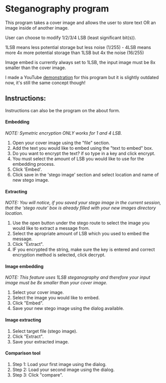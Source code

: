 <h1><b>Steganography program</b></h1>
<p>This program takes a cover image and allows the user to store text OR an image inside of another image.</p>
<p>User can choose to modify 1/2/3/4 LSB (least significant bit(s)).<p> 
<p>1LSB means less potential storage but less noise (1/255) - 4LSB means more 4x more potential storage than 1LSB but 4x the noise (16/255)<p>
<p>Image embed is currently always set to 1LSB, the input image must be 8x smaller than the cover image.</p>
<p>I made a YouTube <a href="https://youtu.be/Bgl_wmb9dU0">demonstration</a> for this program but it is slightly outdated now, it's still the same concept though!</p>

<h2>Instructions:</h2>
<p>Instructions can also be the program on the about form.</p>
<h4>Embedding</h4>
<p><i>NOTE: Symetric encryption ONLY works for 1 and 4 LSB.</i></p>
<ol>
<li>Open your cover image using the &quot;file&quot; section.</li>

<li>Add the text you would like to embed using the &quot;text to embed&quot; box.</li>

<li>Do you want to encrypt the text? if so type in a key and click encrypt.</li>

<li>You must select the amount of LSB you would like to use for the embedding process.</li>

<li>Click 'Embed'.</li>

<li>Click save in the 'stego image' section and select location and name of new stego image.</li>
</ol>
<h4>Extracting</h4>

<p><i> NOTE: You will notice, if you saved your stego image in the current session, that the 'stego route' box is already filled with your new images directory location.</i></p>
<ol>
<li>Use the open button under the stego route to select the image you would like to extract a message from.</li>

<li>Select the apropriate amount of LSB which you used to embed the message.</li>

<li>Click &quot;Extract&quot;.</li>

<li>IF you encrypted the string, make sure the key is entered and correct encryption method is selected, click decrypt.</li>
</ol>
<h4>Image embedding</h4>

<i> NOTE: This feature uses 1LSB steganography and therefore your input image must be 8x smaller than your cover image.</i>
<ol>
<li>Select your cover image.</li>

<li>Select the image you would like to embed.</li>

<li>Click &quot;Embed&quot;.</li>

<li>Save your new stego image using the dialog available.</li>
</ol>
<h4>Image extracting</h4>
<ol>
<li>Select target file (stego image).</li>

<li>Click &quot;Extract&quot;.</li>

<li>Save your extracted image.</li>
</ol>
<h4>Comparison tool</h4>
<ol>
<li> Step 1: Load your first image using the dialog.</li>

<li>Step 2: Load your second image using the dialog.</li>

<li>Step 3: Click &quot;compare&quot;.</li>
</ol>

